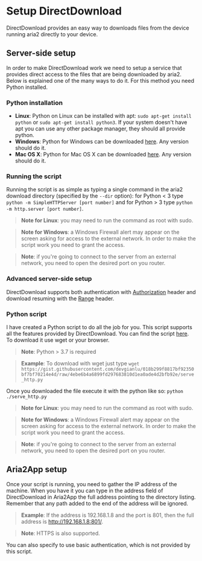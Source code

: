 # Setup DirectDownload
DirectDownload provides an easy way to downloads files from the device running aria2 directly to your device.

## Server-side setup
In order to make DirectDownload work we need to setup a service that provides direct access to the files that are being downloaded by aria2. Below is explained one of the many ways to do it. For this method you need Python installed. 

### Python installation
- **Linux**: Python on Linux can be installed with apt: `sudo apt-get install python` or `sudo apt-get install python3`. If your system doesn't have apt you can use any other package manager, they should all provide python. 
- **Windows**: Python for Windows can be downloaded [here](https://www.python.org/downloads/windows/). Any version should do it. 
- **Mac OS X**: Python for Mac OS X can be downloaded [here](https://www.python.org/downloads/mac-osx/). Any version should do it. 

### Running the script
Running the script is as simple as typing a single command in the aria2 download directory (specified by the `--dir` option): for Python < 3 type `python -m SimpleHTTPServer [port number]` and for Python > 3 type `python -m http.server [port number]`. 

>**Note for Linux**: you may need to run the command as root with sudo.

>**Note for Windows**: a Windows Firewall alert may appear on the screen asking for access to the external network. In order to make the script work you need to grant the access.

>**Note**: if you're going to connect to the server from an external network, you need to open the desired port on you router.

### Advanced server-side setup
DirectDownload supports both authentication with [Authorization](https://developer.mozilla.org/en-US/docs/Web/HTTP/Authentication) header and download resuming with the [Range](https://developer.mozilla.org/en-US/docs/Web/HTTP/Range_requests) header. 

### Python script
I have created a Python script to do all the job for you. This script supports all the features provided by DirectDownload. You can find the script [here](https://gist.github.com/devgianlu/018b299f8817bf92350bf7bf70214e4d). To download it use wget or your browser. 

>**Note**: Python > 3.7 is required

>**Example**: To download with wget just type `wget https://gist.githubusercontent.com/devgianlu/018b299f8817bf92350bf7bf70214e4d/raw/4ebe6b4a6899fd297683810d1ea0ade4d2bfb92e/serve_http.py`

Once you downloaded the file execute it with the python like so: `python ./serve_http.py`

>**Note for Linux**: you may need to run the command as root with sudo.

>**Note for Windows**: a Windows Firewall alert may appear on the screen asking for access to the external network. In order to make the script work you need to grant the access.

>**Note**: if you're going to connect to the server from an external network, you need to open the desired port on you router.

## Aria2App setup
Once your script is running, you need to gather the IP address of the machine. When you have it you can type in the address field of DirectDownload in Aria2App the full address pointing to the directory listing. Remember that any path added to the end of the address will be ignored.

>**Example**: If the address is 192.168.1.8 and the port is 801, then the full address is http://192.168.1.8:801/.

>**Note**: HTTPS is also supported.

You can also specify to use basic authentication, which is not provided by this script.